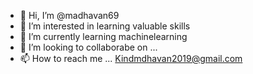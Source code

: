 - 👋 Hi, I’m @madhavan69
- 👀 I’m interested in learning valuable skills
- 🌱 I’m currently learning machinelearning
- 💞️ I’m looking to collaborabe on ...
- 📫 How to reach me ...
Kindmdhavan2019@gmail.com
<!---
madhavan69/madhavan69 is a ✨ special ✨ repository because its `README.md` (this file) appears on your GitHub profile.
You can click the Preview link to take a look at your changes.
--->
